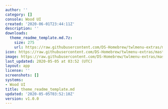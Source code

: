```yaml
---
author: ''
category: []
console: Wood UI
created: '2020-06-01T23:44:11Z'
description: ''
downloads:
  theme_readme_template.md.7z:
    size: 275
    url: https://raw.githubusercontent.com/DS-Homebrew/twlmenu-extras/master/_nds/TWiLightMenu/akmenu/themes/theme_readme_template.md.7z
icon: https://raw.githubusercontent.com/DS-Homebrew/twlmenu-extras/master/_nds/TWiLightMenu/akmenu/themes/meta/theme_readme_template.md/icon.png
image: https://raw.githubusercontent.com/DS-Homebrew/twlmenu-extras/master/_nds/TWiLightMenu/akmenu/themes/meta/theme_readme_template.md/icon.png
last_updated: 2020-05-05 at 03:52 (UTC)
layout: app
license: ''
screenshots: []
systems:
- Wood UI
title: theme_readme_template.md
updated: '2020-05-05T03:52:10Z'
version: v1.0.0
---
```


